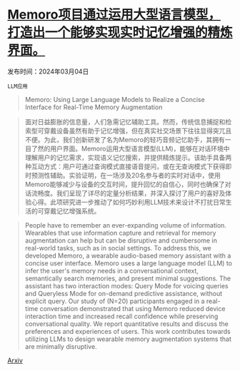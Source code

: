 # [Memoro项目通过运用大型语言模型，打造出一个能够实现实时记忆增强的精炼界面。](https://arxiv.org/abs/2403.02135)

发布时间：2024年03月04日

`LLM应用`

> Memoro: Using Large Language Models to Realize a Concise Interface for Real-Time Memory Augmentation

> 面对日益膨胀的信息量，人们急需记忆辅助工具。然而，传统信息捕捉和检索型可穿戴设备虽然有助于记忆增强，但在真实社交场景下往往显得突兀且不便。为此，我们创新研发了名为Memoro的轻巧音频记忆助手，其拥有一目了然的用户界面。Memoro运用大型语言模型(LLM)，能够在对话环境中理解用户的记忆需求，实现语义记忆搜索，并提供精炼提示。该助手具备两种互动方式：用户可通过查询模式直接语音提问，或在无查询模式下获得即时预测性辅助。实验证明，在一场涉及20名参与者的实时对话中，使用Memoro能够减少与设备的交互时间，提升回忆的自信心，同时也确保了对话流畅度。我们呈现了详尽的定量分析结果，并深入探讨了用户的喜好及体验心得。此项研究进一步推动了如何巧妙利用LLM技术来设计不打扰日常生活的可穿戴记忆增强系统。

> People have to remember an ever-expanding volume of information. Wearables that use information capture and retrieval for memory augmentation can help but can be disruptive and cumbersome in real-world tasks, such as in social settings. To address this, we developed Memoro, a wearable audio-based memory assistant with a concise user interface. Memoro uses a large language model (LLM) to infer the user's memory needs in a conversational context, semantically search memories, and present minimal suggestions. The assistant has two interaction modes: Query Mode for voicing queries and Queryless Mode for on-demand predictive assistance, without explicit query. Our study of (N=20) participants engaged in a real-time conversation demonstrated that using Memoro reduced device interaction time and increased recall confidence while preserving conversational quality. We report quantitative results and discuss the preferences and experiences of users. This work contributes towards utilizing LLMs to design wearable memory augmentation systems that are minimally disruptive.

[Arxiv](https://arxiv.org/abs/2403.02135)